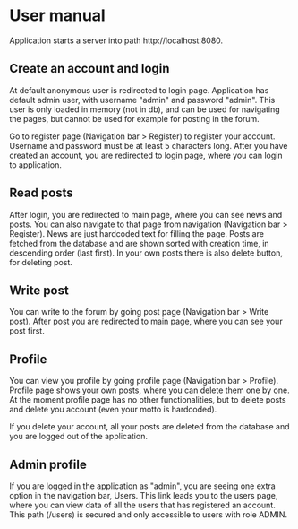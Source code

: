 # User manual

Application starts a server into path http://localhost:8080.

## Create an account and login

At default anonymous user is redirected to login page. Application has default admin user, with username "admin" and password "admin". This user is only loaded in memory (not in db), and can be used for navigating the pages, but cannot be used for example for posting in the forum.

Go to register page (Navigation bar > Register) to register your account. Username and password must be at least 5 characters long. After you have created an account, you are redirected to login page, where you can login to application.

## Read posts

After login, you are redirected to main page, where you can see news and posts. You can also navigate to that page from navigation (Navigation bar > Register). News are just hardcoded text for filling the page. Posts are fetched from the database and are shown sorted with creation time, in descending order (last first). In your own posts there is also delete button, for deleting post.

## Write post

You can write to the forum by going post page (Navigation bar > Write post). After post you are redirected to main page, where you can see your post first.

## Profile

You can view you profile by going profile page (Navigation bar > Profile). Profile page shows your own posts, where you can delete them one by one. At the moment profile page has no other functionalities, but to delete posts and delete you account (even your motto is hardcoded).

If you delete your account, all your posts are deleted from the database and you are logged out of the application.

## Admin profile

If you are logged in the application as "admin", you are seeing one extra option in the navigation bar, Users. This link leads you to the users page, where you can view data of all the users that has registered an account. This path (/users) is secured and only accessible to users with role ADMIN.